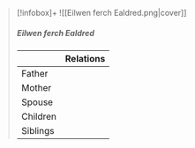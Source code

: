 > [!infobox]+
> ![[Eilwen ferch Ealdred.png|cover]]
> ##### Eilwen ferch Ealdred
> || Relations   |
> | ---- | ---- |
> | Father ||
> | Mother |  |
> | Spouse | |
> | Children||
> | Siblings ||

